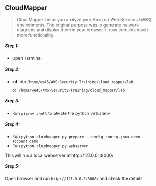 ## CloudMapper

>CloudMapper helps you analyze your Amazon Web Services (AWS) environments. The original purpose was to generate network diagrams and display them in your browser. It now contains much more functionality.


##### Step 1:

* Open Terminal

##### Step 2:

*  **cd** into  `/home/we45/AWS-Security-Training/cloud_mapper/lab`

    ```commandline
    cd /home/we45/AWS-Security-Training/cloud_mapper/lab
    ```

##### Step 3:

* Run `pipenv shell` to ativate the python virtualenv


##### Step 4:

* Run `python cloudmapper.py prepare --config config.json.demo --account demo`
* Run `python cloudmapper.py webserver`

This will run a local webserver at http://127.0.0.1:8000/


##### Step 5:

Open browser and run `http://127.0.0.1:8000/` and check the details
